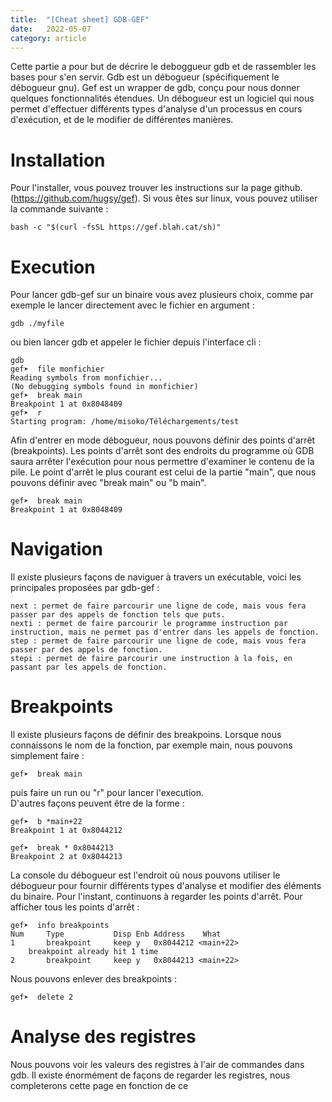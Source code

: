 ```yaml
---
title:  "[Cheat sheet] GDB-GEF"
date:   2022-05-07
category: article
---
```

Cette partie a pour but de décrire le deboggueur gdb et de rassembler les bases pour s'en servir.
Gdb est un débogueur (spécifiquement le débogueur gnu). Gef est un wrapper de gdb, conçu pour nous donner quelques fonctionnalités étendues.
Un débogueur est un logiciel qui nous permet d'effectuer différents types d'analyse d'un processus en cours d'exécution, et de le modifier de différentes manières.
# Installation
Pour l'installer, vous pouvez trouver les instructions sur la page github.
(https://github.com/hugsy/gef).
Si vous êtes sur linux, vous pouvez utiliser la commande suivante :
```
bash -c "$(curl -fsSL https://gef.blah.cat/sh)"
```
# Execution
Pour lancer gdb-gef sur un binaire vous avez plusieurs choix, comme par exemple le lancer directement avec le fichier en argument :
```
gdb ./myfile
```
ou bien lancer gdb et appeler le fichier depuis l'interface cli :
```
gdb
gef➤  file monfichier
Reading symbols from monfichier...
(No debugging symbols found in monfichier)
gef➤  break main
Breakpoint 1 at 0x8048409
gef➤  r
Starting program: /home/misoko/Téléchargements/test 
```
  
Afin d'entrer en mode débogueur, nous pouvons définir des points d'arrêt (breakpoints). Les points d'arrêt sont des endroits du programme où GDB saura arrêter l'exécution pour nous permettre d'examiner le contenu de la pile. Le point d'arrêt le plus courant est celui de la partie "main", que nous pouvons définir avec "break main" ou "b main".
```
gef➤  break main
Breakpoint 1 at 0x8048409
```

# Navigation
Il existe plusieurs façons de naviguer à travers un exécutable, voici les principales proposées par gdb-gef :
```
next : permet de faire parcourir une ligne de code, mais vous fera passer par des appels de fonction tels que puts.
nexti : permet de faire parcourir le programme instruction par instruction, mais ne permet pas d'entrer dans les appels de fonction.
step : permet de faire parcourir une ligne de code, mais vous fera passer par des appels de fonction.
stepi : permet de faire parcourir une instruction à la fois, en passant par les appels de fonction.
```

# Breakpoints

Il existe plusieurs façons de définir des breakpoins.
Lorsque nous connaissons le nom de la fonction, par exemple main, nous pouvons simplement faire :
```
gef➤  break main
```
puis faire un run ou "r" pour lancer l'execution.  
D'autres façons peuvent être de la forme :
```
gef➤  b *main+22
Breakpoint 1 at 0x8044212

gef➤  break * 0x8044213
Breakpoint 2 at 0x8044213
```
La console du débogueur est l'endroit où nous pouvons utiliser le débogueur pour fournir différents types d'analyse et modifier des éléments du binaire. Pour l'instant, continuons à regarder les points d'arrêt. Pour afficher tous les points d'arrêt :
```
gef➤  info breakpoints
Num     Type           Disp Enb Address    What
1       breakpoint     keep y   0x8044212 <main+22>
    breakpoint already hit 1 time
2       breakpoint     keep y   0x8044213 <main+22>
```
Nous pouvons enlever des breakpoints :
```
gef➤  delete 2
```

# Analyse des registres

Nous pouvons voir les valeurs des registres à l'air de commandes dans gdb.
Il existe énormément de façons de regarder les registres, nous completerons cette page en fonction de ce 
